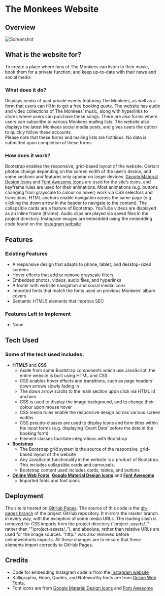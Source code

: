 # The Monkees Website
## Overview 
![Screenshot](https://i.snag.gy/VUqIeF.jpg)

## What is the website for?
To create a place where fans of The Monkees can listen to their music, book them for a private function, and keep up-to-date with their news and social media

### What does it do? 
Displays media of past private events featuring The Monkees, as well as a form that users can fill in to get a free booking quote. The website has audio and video collections of The Monkees’ music, along with hyperlinks to stores where users can purchase these songs. There are also forms where users can subscribe to various Monkees mailing lists. The website also displays the latest Monkees social media posts, and gives users the option to quickly follow these accounts.  
Please note that these forms and mailing lists are fictitious. No data is submitted upon completion of these forms

### How does it work?
Bootstrap enables the responsive, grid-based layout of the website. Certain photos change depending on the screen width of the user’s device, and some sections and features only appear on larger devices. [Google Material Design Icons](https://material.io/tools/icons/?style=baseline) and [Font Awesome Icons](https://fontawesome.com/) are used for the site’s icons, and keyframe rules are used for their animations. Most animations (e.g. buttons changing from grayscale to colour on hover) work via CSS selectors and transitions. HTML anchors enable navigation across the same page (e.g. clicking the down arrow in the header to navigate to the content). The collapsible cards are a feature of Bootstrap. YouTube videos are displayed as an inline frame (iframe). Audio clips are played via saved files in the project directory. Instagram images are embedded using the embedding code found on the [Instagram website](https://www.instagram.com/developer/embedding/)

## Features

### Existing Features
-	A responsive design that adapts to phone, tablet, and desktop-sized screens
-	Hover effects that add or remove grayscale filters
-	Embedded photos, videos, audio files, and hyperlinks
-	A footer with website navigation and social media icons
-	Imported fonts that match the fonts used on previous Monkees’ album covers
-	Semantic HTML5 elements that improve SEO

### Features Left to Implement
-	None

## Tech Used

### Some of the tech used includes:
-	**HTML5**  and **CSS**
    *	Aside from some Bootstrap components which use JavaScript, the entire website is built using HTML and CSS
    *	CSS enables hover effects and transitions, such as page headers’ down arrows slowly fading in
    *	The down arrow scrolls to the main section upon click via HTML id anchors  
    *	CSS is used to display the image background, and to change their colour upon mouse hover
    *	CSS media rules enable the responsive design across various screen widths  
    *	CSS pseudo-classes are used to display icons and form titles within the input forms (e.g. displaying ‘Event Date’ before the date in the booking form)
    *	Element classes facilitate integrations with Bootstrap  
- [**Bootstrap**](http://getbootstrap.com/)
    *	The Bootstrap grid system is the source of the responsive, grid-based layout of the website
    *	Any JavaScript functionality in the website is a product of Bootstrap. This includes collapsible cards and carrousels.  
    *	Bootstrap content used includes cards, tables, and buttons 
- [**Online Web Fonts**](https://www.onlinewebfonts.com/), [**Google Material Design Icons**](https://material.io/tools/icons/?style=baseline) and [**Font Awesome**](https://fontawesome.com/)
    *	Imported fonts and font icons

## Deployment
The site is hosted on [GitHub Pages](https://paddywc.github.io/milestone-project-1/). The source of this code is the [gh-pages branch](https://github.com/Paddywc/milestone-project-1/tree/gh-pages) of the project GitHub repository. It mirrors the master branch in every way, with the exception of some media URLs.  The leading slash is removed for CSS imports from the project directory (“project-assets/..” rather than “"/project-assets/..”), and absolute, rather than relative URLs are used for the image sources. "http:" was also removed before onlinewebfonts imports. All these changes are to ensure that these elements import correctly to GitHub Pages.

## Credits
-	Code for embedding Instagram code is from the [Instagram website](https://www.instagram.com/developer/embedding/)
-	Kalligraphia, Hobo, Quotes, and Noteworthy  fonts are from [Online Web Fonts](https://www.onlinewebfonts.com/), 
-	Font icons are from [Google Material Design Icons](https://material.io/tools/icons/?style=baseline) and [Font Awesome](https://fontawesome.com/)
